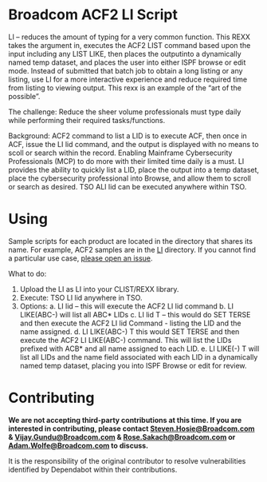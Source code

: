 # Broadcom ACF2 LI Script
LI – reduces the amount of typing for a very common function. This REXX takes the argument in, executes the ACF2 LIST command based upon the input including any LIST LIKE, then places the outputinto a dynamically named temp dataset, and places the user into either ISPF browse or edit mode.  Instead of submitted that batch job to obtain a long listing or any listing, use LI for a more interactive experience and reduce required time from listing to viewing output.  This rexx is an example of the “art of the possible”.

The challenge:  Reduce the sheer volume professionals must type daily while performing their required tasks/functions.

Background:  ACF2 command to list a LID is to execute ACF, then once in ACF, issue the LI lid command, and the output is displayed with no means to scoll or search within the record.  Enabling Mainframe Cybersecurity Professionals (MCP) to do more with their limited time daily is a must.  LI provides the ability to quickly list a LID, place the output into a temp dataset, place the cybersecurity professional into Browse, and allow them to scroll or search as desired. TSO ALI lid can be executed anywhere within TSO.

# Using
Sample scripts for each product are located in the directory that shares its name. For example, ACF2 samples are in the [LI](LI) directory. If you cannot find a particular use case, [please open an issue](https://github.com/BroadcomMFD/broadcom-product-scripts/issues/new).

What to do:   
1.	Upload the LI as LI into your CLIST/REXX library.
2.	Execute:  TSO LI lid anywhere in TSO.
3.	Options:
    a.	LI lid – this will execute the ACF2 LI lid command
    b.	LI LIKE(ABC-) will list all ABC* LIDs
    c.	LI lid T – this would do SET TERSE and then execute the ACF2 LI lid Command - listing the LID and  the name assigned.
    d.	LI LIKE(ABC-) T this would SET TERSE and then execute the ACF2 LI LIKE(ABC-) command.  This will list the LIDs prefixed with ACB* and all name assigned to each LID.
    e.  LI LIKE(-) T will list all LIDs and the name field associated with each LID in a dynamically named temp dataset, placing you into ISPF Browse or edit for review.


# Contributing
**We are not accepting third-party contributions at this time. If you are interested in contributing, please contact Steven.Hosie@Broadcom.com & Vijay.Gundu@Broadcom.com & Rose.Sakach@Broadcom.com or Adam.Wolfe@Broadcom.com to discuss.**

It is the responsibility of the original contributor to resolve vulnerabilities identified by Dependabot within their contributions.

